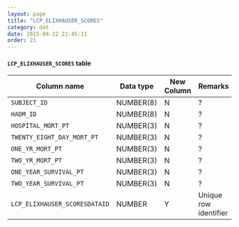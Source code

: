 ```yaml
---
layout: page
title: "LCP_ELIXHAUSER_SCORES"
category: dat
date: 2015-04-22 22:45:11
order: 21
---
```


#### ```LCP_ELIXHAUSER_SCORES``` table

Column name | Data type | New Column | Remarks
--- | --- | --- | ---
```SUBJECT_ID``` | NUMBER(8) | N | ?
```HADM_ID``` | NUMBER(8) | N | ?
```HOSPITAL_MORT_PT``` | NUMBER(3) | N | ?
```TWENTY_EIGHT_DAY_MORT_PT``` | NUMBER(3) | N | ?
```ONE_YR_MORT_PT``` | NUMBER(3) | N | ?
```TWO_YR_MORT_PT``` | NUMBER(3) | N | ?
```ONE_YEAR_SURVIVAL_PT``` | NUMBER(3) | N | ?
```TWO_YEAR_SURVIVAL_PT``` | NUMBER(3) | N | ?
```LCP_ELIXHAUSER_SCORESDATAID``` | NUMBER | Y | Unique row identifier
